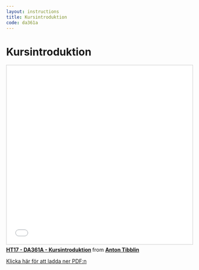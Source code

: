 ```yaml
---
layout: instructions
title: Kursintroduktion
code: da361a
---
```


# Kursintroduktion

<iframe src="//www.slideshare.net/slideshow/embed_code/key/LFpc9XGHBpDfq3" width="595" height="485" frameborder="0" marginwidth="0" marginheight="0" scrolling="no" style="border:1px solid #CCC; border-width:1px; margin-bottom:5px; max-width: 100%;" allowfullscreen> </iframe> <div style="margin-bottom:5px"> <strong> <a href="//www.slideshare.net/secret/LFpc9XGHBpDfq3" title="HT17 - DA361A - Kursintroduktion" target="_blank">HT17 - DA361A - Kursintroduktion</a> </strong> from <strong><a href="https://www.slideshare.net/AntonTibblin" target="_blank">Anton Tibblin</a></strong> </div>

[Klicka här för att ladda ner PDF:n](/assets/pdf/Kursintroduktion.pdf)
